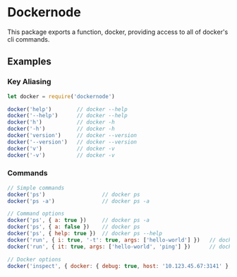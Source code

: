 # Dockernode

This package exports a function, docker, providing access to all of docker's cli commands.

## Examples

### Key Aliasing

```javascript
let docker = require('dockernode')

docker('help')        // docker --help
docker('--help')      // docker --help
docker('h')           // docker -h
docker('-h')          // docker -h
docker('version')     // docker --version
docker('--version')   // docker --version
docker('v')           // docker -v
docker('-v')          // docker -v
```

### Commands
```javascript
// Simple commands
docker('ps')                  // docker ps
docker('ps -a')               // docker ps -a

// Command options
docker('ps', { a: true })     // docker ps -a
docker('ps', { a: false })    // docker ps
docker('ps', { help: true })  // docker ps --help
docker('run', { i: true, '-t': true, args: ['hello-world'] })   // docker run -i -t hello-world
docker('run', { it: true, args: ['hello-world', 'ping'] })      // docker run -it hello-world ping

// Docker options
docker('inspect', { docker: { debug: true, host: '10.123.45.67:3141' }, args: ['hello-world'] }   // docker --debug --host 10.123.45.67:3141 inspect hello-world
```
